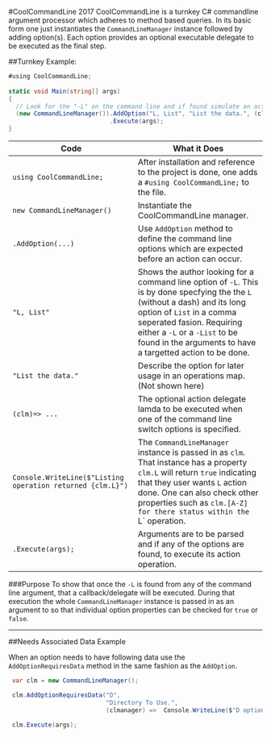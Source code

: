 #CoolCommandLine 2017
CoolCommandLine is a turnkey C# commandline argument processor which adheres to method based queries. In its basic form one just instantiates the `CommandLineManager` instance followed by adding option(s). Each option provides an optional executable delegate to be executed as the final step.

##Turnkey Example: 

```C#
#using CoolCommandLine;
    
static void Main(string[] args)
{
  // Look for the "-L" on the command line and if found simulate an action by writing the event out to the console. 
  (new CommandLineManager()).AddOption("L, List", "List the data.", (clm)=> Console.WriteLine($"Listing operation returned {clm.L} "))
                            .Execute(args);
}
``` 
 Code | What it Does
 ---- | ------------
 `using CoolCommandLine;` | After installation and reference to the project is done, one adds a `#using CoolCommandLine;` to the file.
 `new CommandLineManager()` | Instantiate the CoolCommandLine manager.
 `.AddOption(...)` | Use `AddOption` method to define the command line options which are expected before an action can occur.
 `"L, List"` | Shows the author looking for a command line option of `-L`. This is by done specfying the the `L` (without a dash) and its long option of `List` in a comma seperated fasion. Requiring either a `-L` or a `-List` to be found in the arguments to have a targetted action to be done.
 `"List the data."` | Describe the option for later usage in an operations map. (Not shown here)
`(clm)=> ...` | The optional action delegate lamda to be executed when one of the command line switch options is specified.
`Console.WriteLine($"Listing operation returned {clm.L}")` | The `CommandLineManager` instance is passed in as `clm`. That instance has a property `clm.L` will return `true` indicating that they user wants `L` action done. One can also check other properties such as `clm.[A-Z] for there status within the `L` operation.
`.Execute(args);` | Arguments are to be parsed and if any of the options are found, to execute its action operation.

###Purpose 
To show that once the `-L` is found from any of the command line argument, that a callback/delegate will be executed. During that execution  the whole `CommandLineManager` instance is passed in as an argument to so that  individual option properties can be checked for `true` or `false`.

---

##Needs Associated Data Example

When an option needs to have following data use the `AddOptionRequiresData` method in the same fashion as the `AddOption`. 

```C#
 var clm = new CommandLineManager();

 clm.AddOptionRequiresData("D", 
                           "Directory To Use.", 
                           (clmanager) =>  Console.WriteLine($"D option has this data {clmanager["D"]); );
 
 clm.Execute(args);

```
